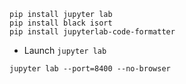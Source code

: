 ```commandline
pip install jupyter lab
pip install black isort
pip install jupyterlab-code-formatter
```

- Launch `jupyter lab`
```commandline
jupyter lab --port=8400 --no-browser
```

